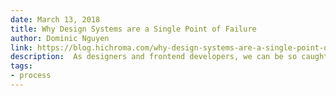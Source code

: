 ```yaml
---
date: March 13, 2018
title: Why Design Systems are a Single Point of Failure
author: Dominic Nguyen
link: https://blog.hichroma.com/why-design-systems-are-a-single-point-of-failure-ec9d30c107c2?token=WLU_YEWyJY6PUVxc
description:  As designers and frontend developers, we can be so caught up in evangelizing UI consistency that we become blind to the single point of failure in front of us. This article talks about why design systems collapse and how maintenance stops that from happening.
tags:
- process
---
```


<!-- ========================
AVAILABLE TAGS
=============================
- animation
- code
- contribution
- design-tokens
- leadership
- patterns
- process
- sketch
============================= -->